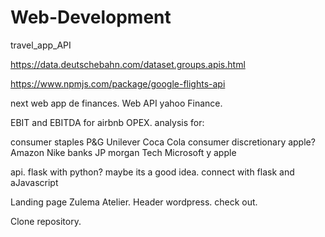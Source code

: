 # Web-Development


travel_app_API

https://data.deutschebahn.com/dataset.groups.apis.html

https://www.npmjs.com/package/google-flights-api

next web app de finances. 
Web API yahoo Finance.

EBIT and EBITDA for airbnb OPEX. analysis for:

consumer staples P&G Unilever Coca Cola
consumer discretionary apple? Amazon Nike 
banks JP morgan
Tech Microsoft y apple


api. flask with python? maybe its a good idea. connect with flask and aJavascript

Landing page Zulema Atelier. 
Header wordpress. check out.



Clone repository.
